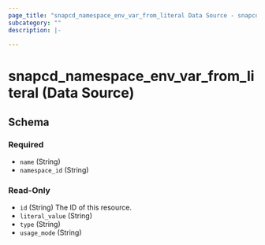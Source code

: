 ```yaml
---
page_title: "snapcd_namespace_env_var_from_literal Data Source - snapcd"
subcategory: ""
description: |-
  
---
```


# snapcd_namespace_env_var_from_literal (Data Source)






<!-- schema generated by tfplugindocs -->
## Schema

### Required

- `name` (String)
- `namespace_id` (String)

### Read-Only

- `id` (String) The ID of this resource.
- `literal_value` (String)
- `type` (String)
- `usage_mode` (String)

